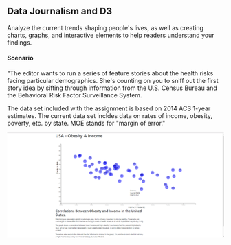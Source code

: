 ## Data Journalism and D3
Analyze the current trends shaping people's lives, as well as creating charts, graphs, and interactive elements to help readers understand your findings.

#### Scenario
"The editor wants to run a series of feature stories about the health risks facing particular demographics. She's counting on you to sniff out the first story idea by sifting through information from the U.S. Census Bureau and the Behavioral Risk Factor Surveillance System.

The data set included with the assignment is based on 2014 ACS 1-year estimates. The current data set incldes data on rates of income, obesity, poverty, etc. by state. MOE stands for "margin of error."


![alt text](https://github.com/adrianakopf/D3/blob/master/Images/image1.png)

